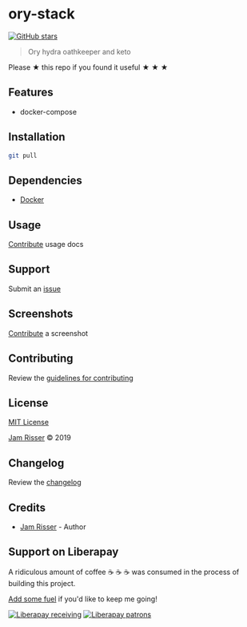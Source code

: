 # ory-stack

[![GitHub stars](https://img.shields.io/github/stars/codejamninja/ory-stack.svg?style=social&label=Stars)](https://github.com/codejamninja/ory-stack)

> Ory hydra oathkeeper and keto

Please ★ this repo if you found it useful ★ ★ ★


## Features

* docker-compose


## Installation

```sh
git pull 
```


## Dependencies

* [Docker](https://www.docker.com)


## Usage

[Contribute](https://github.com/codejamninja/ory-stack/blob/master/CONTRIBUTING.md) usage docs


## Support

Submit an [issue](https://github.com/codejamninja/ory-stack/issues/new)


## Screenshots

[Contribute](https://github.com/codejamninja/ory-stack/blob/master/CONTRIBUTING.md) a screenshot


## Contributing

Review the [guidelines for contributing](https://github.com/codejamninja/ory-stack/blob/master/CONTRIBUTING.md)


## License

[MIT License](https://github.com/codejamninja/ory-stack/blob/master/LICENSE)

[Jam Risser](https://codejamninja.com) © 2019


## Changelog

Review the [changelog](https://github.com/codejamninja/ory-stack/blob/master/CHANGELOG.md)


## Credits

* [Jam Risser](https://codejamninja.com) - Author


## Support on Liberapay

A ridiculous amount of coffee ☕ ☕ ☕ was consumed in the process of building this project.

[Add some fuel](https://liberapay.com/codejamninja/donate) if you'd like to keep me going!

[![Liberapay receiving](https://img.shields.io/liberapay/receives/codejamninja.svg?style=flat-square)](https://liberapay.com/codejamninja/donate)
[![Liberapay patrons](https://img.shields.io/liberapay/patrons/codejamninja.svg?style=flat-square)](https://liberapay.com/codejamninja/donate)
